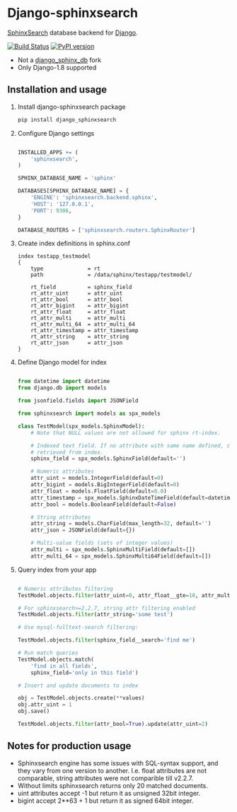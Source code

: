 # Django-sphinxsearch

[SphinxSearch](http://sphinxsearch.com) database backend for [Django](https://www.djangoproject.com/).

[![Build Status](https://travis-ci.org/tumb1er/django_sphinxsearch.svg)](https://travis-ci.org/tumb1er/django_sphinxsearch)
[![PyPI version](https://badge.fury.io/py/django_sphinxsearch.svg)](http://badge.fury.io/py/django_sphinxsearch)

* Not a [django_sphinx_db](https://github.com/smartfile/django-sphinx-db) fork
* Only Django-1.8 supported

## Installation and usage

1. Install django-sphinxsearch package

    ```sh
    pip install django_sphinxsearch
    ```

2. Configure Django settings

    ```python

    INSTALLED_APPS += (
        'sphinxsearch',
    )

    SPHINX_DATABASE_NAME = 'sphinx'

    DATABASES[SPHINX_DATABASE_NAME] = {
        'ENGINE': 'sphinxsearch.backend.sphinx',
        'HOST': '127.0.0.1',
        'PORT': 9306,
    }

    DATABASE_ROUTERS = ['sphinxsearch.routers.SphinxRouter']
    ```

3. Create index definitions in sphinx.conf

    ```
    index testapp_testmodel
    {
        type              = rt
        path              = /data/sphinx/testapp/testmodel/

        rt_field          = sphinx_field
        rt_attr_uint      = attr_uint
        rt_attr_bool      = attr_bool
        rt_attr_bigint    = attr_bigint
        rt_attr_float     = attr_float
        rt_attr_multi     = attr_multi
        rt_attr_multi_64  = attr_multi_64
        rt_attr_timestamp = attr_timestamp
        rt_attr_string    = attr_string
        rt_attr_json      = attr_json
    }
    ```

4. Define Django model for index

    ```python

    from datetime import datetime
    from django.db import models

    from jsonfield.fields import JSONField

    from sphinxsearch import models as spx_models

    class TestModel(spx_models.SphinxModel):
        # Note that NULL values are not allowed for sphinx rt-index.

        # Indexed text field. If no attribute with same name defined, can't be
        # retrieved from index.
        sphinx_field = spx_models.SphinxField(default='')

        # Numeric attributes
        attr_uint = models.IntegerField(default=0)
        attr_bigint = models.BigIntegerField(default=0)
        attr_float = models.FloatField(default=0.0)
        attr_timestamp = spx_models.SphinxDateTimeField(default=datetime.now)
        attr_bool = models.BooleanField(default=False)

        # String attributes
        attr_string = models.CharField(max_length=32, default='')
        attr_json = JSONField(default={})

        # Multi-value fields (sets of integer values)
        attr_multi = spx_models.SphinxMultiField(default=[])
        attr_multi_64 = spx_models.SphinxMulti64Field(default=[])
    ```

5. Query index from your app

    ```python

    # Numeric attributes filtering
    TestModel.objects.filter(attr_uint=0, attr_float__gte=10, attr_multi__in=[1, 2])

    # For sphinxsearch>=2.2.7, string attr filtering enabled
    TestModel.objects.filter(attr_string='some test')

    # Use mysql-fulltext-search filtering:

    TestModel.objects.filter(sphinx_field__search='find me')

    # Run match queries
    TestModel.objects.match(
        'find in all fields',
        sphinx_field='only in this field')

    # Insert and update documents to index

    obj = TestModel.objects.create(**values)
    obj.attr_uint = 1
    obj.save()

    TestModel.objects.filter(attr_bool=True).update(attr_uint=2)
    ```

## Notes for production usage

* Sphinxsearch engine has some issues with SQL-syntax support, and they vary
from one version to another. I.e. float attributes are not comparable,
string attributes were not comparible till v2.2.7.
* Without limits sphinxsearch returns only 20 matched documents.
* uint attributes accept -1 but return it as unsigned 32bit integer.
* bigint accept 2**63 + 1 but return it as signed 64bit integer.
